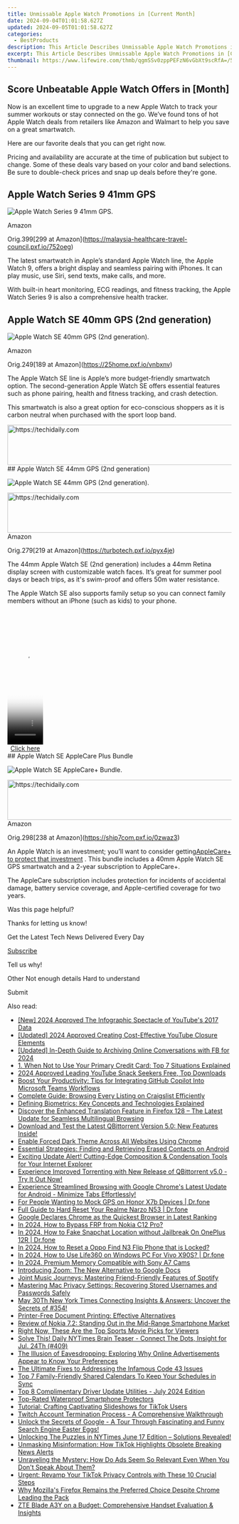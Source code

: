 ```yaml
---
title: Unmissable Apple Watch Promotions in [Current Month]
date: 2024-09-04T01:01:58.627Z
updated: 2024-09-05T01:01:58.627Z
categories:
  - BestProducts
description: This Article Describes Unmissable Apple Watch Promotions in [Current Month]
excerpt: This Article Describes Unmissable Apple Watch Promotions in [Current Month]
thumbnail: https://www.lifewire.com/thmb/qgmSSv0zppPEFzN6vGbXt9scRfA=/540x405/filters:no_upscale():max_bytes(150000):strip_icc():format(webp)/AplWatch-3Up-Features-PR-PRINT-Apple-Watch-56a6c6285f9b58b7d0e486f2.png
---
```


## Score Unbeatable Apple Watch Offers in [Month]

Now is an excellent time to upgrade to a new Apple Watch to track your summer workouts or stay connected on the go. We’ve found tons of hot Apple Watch deals from retailers like Amazon and Walmart to help you save on a great smartwatch.

 Here are our favorite deals that you can get right now.

 Pricing and availability are accurate at the time of publication but subject to change. Some of these deals vary based on your color and band selections. Be sure to double-check prices and snap up deals before they're gone.

## Apple Watch Series 9 41mm GPS

![Apple Watch Series 9 41mm GPS.](https://www.lifewire.com/thmb/149rk6141Fwxu2K0zPzUW75uhiA=/1500x0/filters:no_upscale():max_bytes(150000):strip_icc():format(webp)/AppleWatch941mm_Amazon-c9119924b74441d799d461cb47110b97.jpg)

Amazon

 Orig.$399 [$299 at Amazon](https://malaysia-healthcare-travel-council.pxf.io/752oeg)

 The latest smartwatch in Apple’s standard Apple Watch line, the Apple Watch 9, offers a bright display and seamless pairing with iPhones. It can play music, use Siri, send texts, make calls, and more.

 With built-in heart monitoring, ECG readings, and fitness tracking, the Apple Watch Series 9 is also a comprehensive health tracker.

## Apple Watch SE 40mm GPS (2nd generation)

![Apple Watch SE 40mm GPS (2nd generation).](https://www.lifewire.com/thmb/YV3VdwrrZdcbEAiavg3f5u6XiZA=/1500x0/filters:no_upscale():max_bytes(150000):strip_icc():format(webp)/AppleWatchSE2ndgen_Amazon-fac13209ca0a408e8973c1d8a39eab7c.jpg)

Amazon

 Orig.$249 [$189 at Amazon](https://25home.pxf.io/vnbxnv)

 The Apple Watch SE line is Apple’s more budget-friendly smartwatch option. The second-generation Apple Watch SE offers essential features such as phone pairing, health and fitness tracking, and crash detection.

 This smartwatch is also a great option for eco-conscious shoppers as it is carbon neutral when purchased with the sport loop band.

<!-- affiliate ads begin -->
<a href="https://imp.i357552.net/c/5597632/977686/11832" target="_top" id="977686">
  <img src="//a.impactradius-go.com/display-ad/11832-977686" border="0" alt="https://techidaily.com" width="728" height="90"/>
</a>
<img height="0" width="0" src="https://imp.i357552.net/i/5597632/977686/11832" style="position:absolute;visibility:hidden;" border="0" />
<!-- affiliate ads end -->
## Apple Watch SE 44mm GPS (2nd generation)

![Apple Watch SE 44mm GPS (2nd generation).](https://www.lifewire.com/thmb/XqWcB_pYot6NqQT9bQzA3Wqz21I=/1500x0/filters:no_upscale():max_bytes(150000):strip_icc():format(webp)/AppleWatchSE44mm_Amazon-84b04c826608441da84bcda052f69ce4.jpg)

<!-- affiliate ads begin -->
<a href="https://aligracehair.sjv.io/c/5597632/1938750/19272" target="_top" id="1938750">
  <img src="//a.impactradius-go.com/display-ad/19272-1938750" border="0" alt="https://techidaily.com" width="728" height="90"/>
</a>
<img height="0" width="0" src="https://aligracehair.sjv.io/i/5597632/1938750/19272" style="position:absolute;visibility:hidden;" border="0" />
<!-- affiliate ads end -->
Amazon

 Orig.$279 [$219 at Amazon](https://turbotech.pxf.io/pyx4je)

 The 44mm Apple Watch SE (2nd generation) includes a 44mm Retina display screen with customizable watch faces. It’s great for summer pool days or beach trips, as it's swim-proof and offers 50m water resistance.

 The Apple Watch SE also supports family setup so you can connect family members without an iPhone (such as kids) to your phone.

<!-- affiliate ads begin -->
<span id="1977004">
					<video width="80" height="300" style="cursor:pointer"
           poster="//a.impactradius-go.com/display-clicktoplayimage/1977004.png"
           onclick="if(!this.playClicked){this.play();this.setAttribute('controls',true);this.playClicked=true;}">
	   <source src="//a.impactradius-go.com/display-ad/22993-1977004">
	   <img src="//a.impactradius-go.com/display-clicktoplayimage/1977004.png" style="border: none; height: 100%; width: 100%; object-fit: contain">
	</video>
	<div style="width:80px;text-align:center"><a href="javascript:window.open(decodeURIComponent('https%3A%2F%2Fhomestyler.sjv.io%2Fc%2F5597632%2F1977004%2F22993'), '_blank');void(0);">Click here</a></div>
</span>
<img height="0" width="0" src="https://imp.pxf.io/i/5597632/1977004/22993" style="position:absolute;visibility:hidden;" border="0" />
<!-- affiliate ads end -->
## Apple Watch SE AppleCare Plus Bundle

![Apple Watch SE AppleCare+ Bundle.](https://www.lifewire.com/thmb/V_CKAJPODsRC69WDaFGFHd4gofc=/1500x0/filters:no_upscale():max_bytes(150000):strip_icc():format(webp)/AppleCareAppleWatchbundle_Amazon-36e322dc08a24ae7b5e618b6e7d07f78.jpg)

<!-- affiliate ads begin -->
<a href="https://versadesk.pxf.io/c/5597632/1815679/21290" target="_top" id="1815679">
  <img src="//a.impactradius-go.com/display-ad/21290-1815679" border="0" alt="https://techidaily.com" width="728" height="90"/>
</a>
<img height="0" width="0" src="https://versadesk.pxf.io/i/5597632/1815679/21290" style="position:absolute;visibility:hidden;" border="0" />
<!-- affiliate ads end -->
Amazon

 Orig.$298 [$238 at Amazon](https://ship7com.pxf.io/0zwaz3)

 An Apple Watch is an investment; you’ll want to consider getting[AppleCare+ to protect that investment](https://www.lifewire.com/is-applecare-plus-worth-it-8426183) . This bundle includes a 40mm Apple Watch SE GPS smartwatch and a 2-year subscription to AppleCare+.

 The AppleCare subscription includes protection for incidents of accidental damage, battery service coverage, and Apple-certified coverage for two years.

Was this page helpful?

Thanks for letting us know!

 Get the Latest Tech News Delivered Every Day

[Subscribe](https://www.lifewire.com/#)

Tell us why!

 Other  Not enough details  Hard to understand

 Submit

<ins class="adsbygoogle"
     style="display:block"
     data-ad-format="autorelaxed"
     data-ad-client="ca-pub-7571918770474297"
     data-ad-slot="1223367746"></ins>



<ins class="adsbygoogle"
     style="display:block"
     data-ad-client="ca-pub-7571918770474297"
     data-ad-slot="8358498916"
     data-ad-format="auto"
     data-full-width-responsive="true"></ins>

<span class="atpl-alsoreadstyle">Also read:</span>
<div><ul>
<li><a href="https://youtube-tips.techidaily.com/024-approved-the-infographic-spectacle-of-youtubes-2017-data/"><u>[New] 2024 Approved  The Infographic Spectacle of YouTube's 2017 Data</u></a></li>
<li><a href="https://facebook-record-videos.techidaily.com/updated-2024-approved-creating-cost-effective-youtube-closure-elements/"><u>[Updated] 2024 Approved  Creating Cost-Effective YouTube Closure Elements</u></a></li>
<li><a href="https://screen-capture.techidaily.com/updated-in-depth-guide-to-archiving-online-conversations-with-fb-for-2024/"><u>[Updated] In-Depth Guide to Archiving Online Conversations with FB for 2024</u></a></li>
<li><a href="https://technical-tips.techidaily.com/1-when-not-to-use-your-primary-credit-card-top-7-situations-explained/"><u>1. When Not to Use Your Primary Credit Card: Top 7 Situations Explained</u></a></li>
<li><a href="https://youtube-help.techidaily.com/2024-approved-leading-youtube-snack-seekers-free-top-downloads/"><u>2024 Approved  Leading YouTube Snack Seekers  Free, Top Downloads</u></a></li>
<li><a href="https://technical-tips.techidaily.com/boost-your-productivity-tips-for-integrating-github-copilot-into-microsoft-teams-workflows/"><u>Boost Your Productivity: Tips for Integrating GitHub Copilot Into Microsoft Teams Workflows</u></a></li>
<li><a href="https://technical-tips.techidaily.com/complete-guide-browsing-every-listing-on-craigslist-efficiently/"><u>Complete Guide: Browsing Every Listing on Craigslist Efficiently</u></a></li>
<li><a href="https://technical-tips.techidaily.com/defining-biometrics-key-concepts-and-technologies-explained/"><u>Defining Biometrics: Key Concepts and Technologies Explained</u></a></li>
<li><a href="https://technical-tips.techidaily.com/discover-the-enhanced-translation-feature-in-firefox-128-the-latest-update-for-seamless-multilingual-browsing/"><u>Discover the Enhanced Translation Feature in Firefox 128 – The Latest Update for Seamless Multilingual Browsing</u></a></li>
<li><a href="https://technical-tips.techidaily.com/download-and-test-the-latest-qbittorrent-version-50-new-features-inside/"><u>Download and Test the Latest QBittorrent Version 5.0: New Features Inside!</u></a></li>
<li><a href="https://technical-tips.techidaily.com/enable-forced-dark-theme-across-all-websites-using-chrome/"><u>Enable Forced Dark Theme Across All Websites Using Chrome</u></a></li>
<li><a href="https://technical-tips.techidaily.com/essential-strategies-finding-and-retrieving-erased-contacts-on-android/"><u>Essential Strategies: Finding and Retrieving Erased Contacts on Android</u></a></li>
<li><a href="https://technical-tips.techidaily.com/exciting-update-alert-cutting-edge-composition-and-condensation-tools-for-your-internet-explorer/"><u>Exciting Update Alert! Cutting-Edge Composition & Condensation Tools for Your Internet Explorer</u></a></li>
<li><a href="https://technical-tips.techidaily.com/experience-improved-torrenting-with-new-release-of-qbittorrent-v50-try-it-out-now/"><u>Experience Improved Torrenting with New Release of QBittorrent v5.0 - Try It Out Now!</u></a></li>
<li><a href="https://technical-tips.techidaily.com/experience-streamlined-browsing-with-google-chromes-latest-update-for-android-minimize-tabs-effortlessly/"><u>Experience Streamlined Browsing with Google Chrome's Latest Update for Android - Minimize Tabs Effortlessly!</u></a></li>
<li><a href="https://android-location.techidaily.com/for-people-wanting-to-mock-gps-on-honor-x7b-devices-drfone-by-drfone-virtual/"><u>For People Wanting to Mock GPS on Honor X7b Devices | Dr.fone</u></a></li>
<li><a href="https://techidaily.com/full-guide-to-hard-reset-your-realme-narzo-n53-drfone-by-drfone-reset-android-reset-android/"><u>Full Guide to Hard Reset Your Realme Narzo N53 | Dr.fone</u></a></li>
<li><a href="https://technical-tips.techidaily.com/google-declares-chrome-as-the-quickest-browser-in-latest-ranking/"><u>Google Declares Chrome as the Quickest Browser in Latest Ranking</u></a></li>
<li><a href="https://android-frp.techidaily.com/in-2024-how-to-bypass-frp-from-nokia-c12-pro-by-drfone-android/"><u>In 2024, How to Bypass FRP from Nokia C12 Pro?</u></a></li>
<li><a href="https://location-social.techidaily.com/in-2024-how-to-fake-snapchat-location-without-jailbreak-on-oneplus-12r-drfone-by-drfone-virtual-android/"><u>In 2024, How to Fake Snapchat Location without Jailbreak On OnePlus 12R | Dr.fone</u></a></li>
<li><a href="https://android-unlock.techidaily.com/in-2024-how-to-reset-a-oppo-find-n3-flip-phone-that-is-locked-by-drfone-android/"><u>In 2024, How to Reset a Oppo Find N3 Flip Phone that is Locked?</u></a></li>
<li><a href="https://phone-solutions.techidaily.com/in-2024-how-to-use-life360-on-windows-pc-for-vivo-x90s-drfone-by-drfone-virtual-android/"><u>In 2024, How to Use Life360 on Windows PC For Vivo X90S? | Dr.fone</u></a></li>
<li><a href="https://extra-approaches.techidaily.com/in-2024-premium-memory-compatible-with-sony-a7-cams/"><u>In 2024, Premium Memory Compatible with Sony A7 Cams</u></a></li>
<li><a href="https://technical-tips.techidaily.com/introducing-zoom-the-new-alternative-to-google-docs/"><u>Introducing Zoom: The New Alternative to Google Docs</u></a></li>
<li><a href="https://technical-tips.techidaily.com/joint-music-journeys-mastering-friend-friendly-features-of-spotify/"><u>Joint Music Journeys: Mastering Friend-Friendly Features of Spotify</u></a></li>
<li><a href="https://technical-tips.techidaily.com/mastering-mac-privacy-settings-recovering-stored-usernames-and-passwords-safely/"><u>Mastering Mac Privacy Settings: Recovering Stored Usernames and Passwords Safely</u></a></li>
<li><a href="https://technical-tips.techidaily.com/may-30th-new-york-times-connecting-insights-and-answers-uncover-the-secrets-of-354/"><u>May 30Th New York Times Connecting Insights & Answers: Uncover the Secrets of #354!</u></a></li>
<li><a href="https://technical-tips.techidaily.com/printer-free-document-printing-effective-alternatives/"><u>Printer-Free Document Printing: Effective Alternatives</u></a></li>
<li><a href="https://buynow-info.techidaily.com/review-of-nokia-72-standing-out-in-the-mid-range-smartphone-market/"><u>Review of Nokia 7.2: Standing Out in the Mid-Range Smartphone Market</u></a></li>
<li><a href="https://technical-tips.techidaily.com/right-now-these-are-the-top-sports-movie-picks-for-viewers/"><u>Right Now, These Are the Top Sports Movie Picks for Viewers</u></a></li>
<li><a href="https://technical-tips.techidaily.com/solve-this-daily-nytimes-brain-teaser-connect-the-dots-insight-for-jul-24th-409/"><u>Solve This! Daily NYTimes Brain Teaser - Connect The Dots, Insight for Jul. 24Th (#409)</u></a></li>
<li><a href="https://technical-tips.techidaily.com/the-illusion-of-eavesdropping-exploring-why-online-advertisements-appear-to-know-your-preferences/"><u>The Illusion of Eavesdropping: Exploring Why Online Advertisements Appear to Know Your Preferences</u></a></li>
<li><a href="https://technical-tips.techidaily.com/the-ultimate-fixes-to-addressing-the-infamous-code-43-issues/"><u>The Ultimate Fixes to Addressing the Infamous Code 43 Issues</u></a></li>
<li><a href="https://technical-tips.techidaily.com/top-7-family-friendly-shared-calendars-to-keep-your-schedules-in-sync/"><u>Top 7 Family-Friendly Shared Calendars To Keep Your Schedules in Sync</u></a></li>
<li><a href="https://technical-tips.techidaily.com/top-8-complimentary-driver-update-utilities-july-2024-edition/"><u>Top 8 Complimentary Driver Update Utilities - July 2024 Edition</u></a></li>
<li><a href="https://technical-tips.techidaily.com/top-rated-waterproof-smartphone-protectors/"><u>Top-Rated Waterproof Smartphone Protectors</u></a></li>
<li><a href="https://technical-tips.techidaily.com/tutorial-crafting-captivating-slideshows-for-tiktok-users/"><u>Tutorial: Crafting Captivating Slideshows for TikTok Users</u></a></li>
<li><a href="https://technical-tips.techidaily.com/twitch-account-termination-process-a-comprehensive-walkthrough/"><u>Twitch Account Termination Process - A Comprehensive Walkthrough</u></a></li>
<li><a href="https://technical-tips.techidaily.com/unlock-the-secrets-of-google-a-tour-through-fascinating-and-funny-search-engine-easter-eggs/"><u>Unlock the Secrets of Google - A Tour Through Fascinating and Funny Search Engine Easter Eggs!</u></a></li>
<li><a href="https://technical-tips.techidaily.com/unlocking-the-puzzles-in-nytimes-june-17-edition-solutions-revealed/"><u>Unlocking The Puzzles in NYTimes June 17 Edition – Solutions Revealed!</u></a></li>
<li><a href="https://technical-tips.techidaily.com/unmasking-misinformation-how-tiktok-highlights-obsolete-breaking-news-alerts/"><u>Unmasking Misinformation: How TikTok Highlights Obsolete Breaking News Alerts</u></a></li>
<li><a href="https://technical-tips.techidaily.com/unraveling-the-mystery-how-do-ads-seem-so-relevant-even-when-you-dont-speak-about-them/"><u>Unraveling the Mystery: How Do Ads Seem So Relevant Even When You Don't Speak About Them?</u></a></li>
<li><a href="https://technical-tips.techidaily.com/urgent-revamp-your-tiktok-privacy-controls-with-these-10-crucial-steps/"><u>Urgent: Revamp Your TikTok Privacy Controls with These 10 Crucial Steps</u></a></li>
<li><a href="https://technical-tips.techidaily.com/why-mozillas-firefox-remains-the-preferred-choice-despite-chrome-leading-the-pack/"><u>Why Mozilla's Firefox Remains the Preferred Choice Despite Chrome Leading the Pack</u></a></li>
<li><a href="https://buynow-help.techidaily.com/zte-blade-a3y-on-a-budget-comprehensive-handset-evaluation-and-insights/"><u>ZTE Blade A3Y on a Budget: Comprehensive Handset Evaluation & Insights</u></a></li>
</ul></div>
